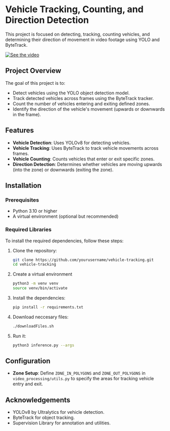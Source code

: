# Vehicle Tracking, Counting, and Direction Detection

This project is focused on detecting, tracking, counting vehicles, and determining their direction of movement in video footage using YOLO and ByteTrack.

[![See the video](https://raw.githubusercontent.com/username/repository/branch/path/to/thumbnail.jpg)](https://raw.githubusercontent.com/javimp2003uma/VehicleTrackingCountingDirection/blob/main/officialVideo.mp4)

## Project Overview

The goal of this project is to:
- Detect vehicles using the YOLO object detection model.
- Track detected vehicles across frames using the ByteTrack tracker.
- Count the number of vehicles entering and exiting defined zones.
- Identify the direction of the vehicle's movement (upwards or downwards in the frame).

## Features

- **Vehicle Detection**: Uses YOLOv8 for detecting vehicles.
- **Vehicle Tracking**: Uses ByteTrack to track vehicle movements across frames.
- **Vehicle Counting**: Counts vehicles that enter or exit specific zones.
- **Direction Detection**: Determines whether vehicles are moving upwards (into the zone) or downwards (exiting the zone).

## Installation

### Prerequisites
- Python 3.10 or higher
- A virtual environment (optional but recommended)

### Required Libraries

To install the required dependencies, follow these steps:

1. Clone the repository:
   ```bash
   git clone https://github.com/yourusername/vehicle-tracking.git
   cd vehicle-tracking
    ```
2. Create a virtual environment
   ```bash
   python3 -m venv venv
   source venv/bin/activate
    ```
3. Install the dependencies:
   ```bash
   pip install -r requirements.txt
    ```
4. Download neccesary files:
   ```bash
   ./downloadFiles.sh
    ```
5. Run it:
    ```bash
   python3 inference.py --args
    ```
## Configuration

- **Zone Setup**: Define `ZONE_IN_POLYGONS` and `ZONE_OUT_POLYGONS` in `video_processing/utils.py` to specify the areas for tracking vehicle entry and exit.

## Acknowledgements

- YOLOv8 by Ultralytics for vehicle detection.
- ByteTrack for object tracking.
- Supervision Library for annotation and utilities.
